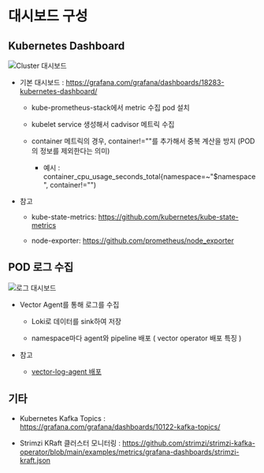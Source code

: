 # 대시보드 구성

## Kubernetes Dashboard

![Cluster 대시보드](https://drive.google.com/uc?export=view&id=1AXqYjWtzojpKkER3wuJ_NAXRwwupgaiv)

- 기본 대시보드 : https://grafana.com/grafana/dashboards/18283-kubernetes-dashboard/

  - kube-prometheus-stack에서 metric 수집 pod 설치
  
  - kubelet service 생성해서 cadvisor 메트릭 수집

  - container 메트릭의 경우, container!=""를 추가해서 중복 계산을 방지 (POD의 정보를 제외한다는 의미)

    - 예시 : container_cpu_usage_seconds_total{namespace=~"$namespace", container!="")

- 참고

  - kube-state-metrics: https://github.com/kubernetes/kube-state-metrics

  - node-exporter: https://github.com/prometheus/node_exporter

## POD 로그 수집

![로그 대시보드](https://drive.google.com/uc?export=view&id=1XhUcgUVnzSekmhbqZdVk5x-zDNx2Fda1)

- Vector Agent를 통해 로그를 수집

  - Loki로 데이터를 sink하여 저장

  - namespace마다 agent와 pipeline 배포 ( vector operator 배포 특징 )

- 참고

  - [vector-log-agent 배포](https://github.com/yahwang/yahwang-k8s-manifest/tree/main/apps/vector-log-agent/overlays/dev)


## 기타

  - Kubernetes Kafka Topics : https://grafana.com/grafana/dashboards/10122-kafka-topics/

  - Strimzi KRaft 클러스터 모니터링 : https://github.com/strimzi/strimzi-kafka-operator/blob/main/examples/metrics/grafana-dashboards/strimzi-kraft.json